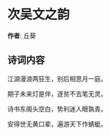 # 次吴文之韵

**作者**: 丘葵

## 诗词内容

江湖漫浪两狂生，别后相思月一庭。

期子未来灯是伴，逐贫不去笔无灵。

诗书东阁头空白，势利迷人眼孰青。

安得世无黄口辈，遍游天下作蜻蜓。

